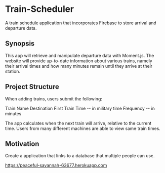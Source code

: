 # Train-Scheduler
A train schedule application that incorporates Firebase to store arrival and departure data.

## Synopsis

This app will retrieve and manipulate departure data with Moment.js. The website will provide up-to-date information about various trains, namely their arrival times and how many minutes remain until they arrive at their station.

## Project Structure

When adding trains, users submit the following:

Train Name
Destination
First Train Time -- in military time
Frequency -- in minutes

The app calculates when the next train will arrive, relative to the current time.
Users from many different machines are able to view same train times.

## Motivation

Create a application that links to a database that multiple people can use. 

https://peaceful-savannah-63677.herokuapp.com
